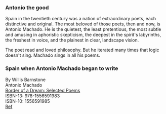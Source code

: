 
### Antonio the good

Spain in the twentieth century was a nation of extraordinary poets, each distinctive and original.  The most beloved of those poets, then and now, is Antonio Machado.  He is the quietest, the least pretentious, the most subtle and amusing in aphoristic skepticism, the deepest in the spirit's labyrinths, the freshest in voice, and the plainest in clear, landscape vision.

The poet read and loved philosophy.  But he iterated many times that logic doesn't sing.  Machado sings in all his poems.

### Spain when Antonio Machado began to write

By Willis Barnstone  
Antonio Machado  
[Border of a Dream: Selected Poems](https://www.coppercanyonpress.org/books/border-of-a-dream-selected-poems-by-antonio-machado-tr-willis-barnstone/)  
ISBN-13: 978-1556591983  
ISBN-10: 1556591985  
[Ref](https://www.amazon.com/Antonio-Machado/dp/1556591985)
